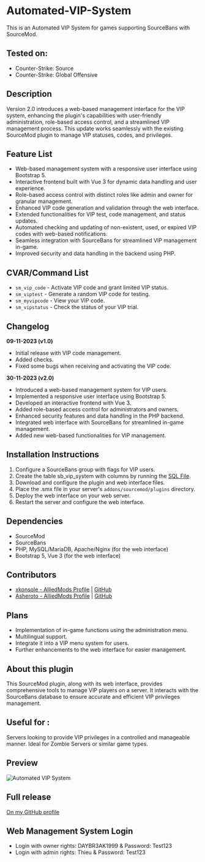# Automated-VIP-System
This is an Automated VIP System for games supporting SourceBans with SourceMod.

## Tested on:
- Counter-Strike: Source
- Counter-Strike: Global Offensive

## Description
Version 2.0 introduces a web-based management interface for the VIP system, enhancing the plugin's capabilities with user-friendly administration, role-based access control, and a streamlined VIP management process. This update works seamlessly with the existing SourceMod plugin to manage VIP statuses, codes, and privileges.

## Feature List
- Web-based management system with a responsive user interface using Bootstrap 5.
- Interactive frontend built with Vue 3 for dynamic data handling and user experience.
- Role-based access control with distinct roles like admin and owner for granular management.
- Enhanced VIP code generation and validation through the web interface.
- Extended functionalities for VIP test, code management, and status updates.
- Automated checking and updating of non-existent, used, or expired VIP codes with web-based notifications.
- Seamless integration with SourceBans for streamlined VIP management in-game.
- Improved security and data handling in the backend using PHP.

## CVAR/Command List
- `sm_vip_code` - Activate VIP code and grant limited VIP status.
- `sm_viptest` - Generate a random VIP code for testing.
- `sm_myvipcode` - View your VIP code.
- `sm_vipstatus` - Check the status of your VIP trial.

## Changelog
**09-11-2023 (v1.0)**
- Initial release with VIP code management.
- Added checks.
- Fixed some bugs when receiving and activating the VIP code.

**30-11-2023 (v2.0)**
- Introduced a web-based management system for VIP users.
- Implemented a responsive user interface using Bootstrap 5.
- Developed an interactive frontend with Vue 3.
- Added role-based access control for administrators and owners.
- Enhanced security features and data handling in the PHP backend.
- Integrated web interface with SourceBans for streamlined in-game management.
- Added new web-based functionalities for VIP management.

## Installation Instructions
1. Configure a SourceBans group with flags for VIP users.
2. Create the table sb_vip_system with columns by running the [SQL File](https://github.com/DAYBR3AK1999/Automated-VIP-System/blob/main/vip_system.sql).
3. Download and configure the plugin and web interface files.
4. Place the .smx file in your server's `addons/sourcemod/plugins` directory.
5. Deploy the web interface on your web server.
6. Restart the server and configure the web interface.

## Dependencies
- SourceMod
- SourceBans
- PHP, MySQL/MariaDB, Apache/Nginx (for the web interface)
- Bootstrap 5, Vue 3 (for the web interface)

## Contributors
- [xkonsole - AlliedMods Profile](https://forums.alliedmods.net/member.php?u=284451) | [GitHub](https://github.com/strangelove7701)
- [Asheroto - AlliedMods Profile](https://forums.alliedmods.net/member.php?u=296790) | [GitHub](https://github.com/asheroto)

## Plans
- Implementation of in-game functions using the administration menu.
- Multilingual support.
- Integrate it into a VIP menu system for users.
- Further enhancements to the web interface for easier management.

## About this plugin
This SourceMod plugin, along with its web interface, provides comprehensive tools to manage VIP players on a server. It interacts with the SourceBans database to ensure accurate and efficient VIP privileges management.

## Useful for :
Servers looking to provide VIP privileges in a controlled and manageable manner. Ideal for Zombie Servers or similar game types.

## Preview
![Automated VIP System](https://sedirector.adrenaline-gaming.net/images/automatedvipsystem.png)

## Full release
[On my GitHub profile](https://github.com/DAYBR3AK1999/Automated-VIP-System)

## Web Management System Login
- Login with owner rights: DAYBR3AK1999 & Password: Test123
- Login with admin rights: Thieu & Password: Test123
